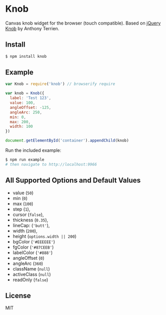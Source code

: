 Knob
===

Canvas knob widget for the browser (touch compatible). Based on [jQuery Knob](http://anthonyterrien.com/knob) by Anthony
Terrien.

## Install

```bash
$ npm install knob
```

## Example

```js
var Knob = require('knob') // browserify require

var knob = Knob({
  label: 'Test 123',
  value: 100,
  angleOffset: -125,
  angleArc: 250,
  min: 0,
  max: 200,
  width: 100
})

document.getElementById('container').appendChild(knob)
```

Run the included example:

```bash
$ npm run example
# then navigate to http://localhost:9966
```

## All Supported Options and Default Values

- value (`50`)
- min (`0`)
- max (`100`)
- step (`1`),
- cursor (`false`),
- thickness (`0.35`),
- lineCap: (`'butt'`),
- width (`200`),
- height (`options.width || 200`)
- bgColor (`'#EEEEEE'`)
- fgColor (`'#87CEEB'`)
- labelColor (`'#888'`)
- angleOffset (`0`)
- angleArc (`360`)
- className (`null`)
- activeClass (`null`)
- readOnly (`false`)

## License

MIT